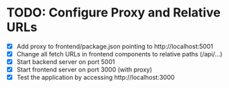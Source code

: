 # TODO: Configure Proxy and Relative URLs

- [x] Add proxy to frontend/package.json pointing to http://localhost:5001
- [x] Change all fetch URLs in frontend components to relative paths (/api/...)
- [x] Start backend server on port 5001
- [x] Start frontend server on port 3000 (with proxy)
- [x] Test the application by accessing http://localhost:3000
